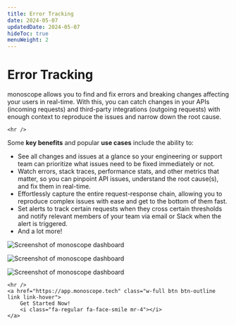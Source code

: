 ```yaml
---
title: Error Tracking
date: 2024-05-07
updatedDate: 2024-05-07
hideToc: true
menuWeight: 2
---
```


# Error Tracking

monoscope allows you to find and fix errors and breaking changes affecting your users in real-time. With this, you can catch changes in your APIs (incoming requests) and third-party integrations (outgoing requests) with enough context to reproduce the issues and narrow down the root cause.

```=html
<hr />
```

Some **key benefits** and popular **use cases** include the ability to:

- See all changes and issues at a glance so your engineering or support team can prioritize what issues need to be fixed immediately or not.
- Watch errors, stack traces, performance stats, and other metrics that matter, so you can pinpoint API issues, understand the root cause(s), and fix them in real-time.
- Effortlessly capture the entire request-response chain, allowing you to reproduce complex issues with ease and get to the bottom of them fast.
- Set alerts to track certain requests when they cross certain thresholds and notify relevant members of your team via email or Slack when the alert is triggered.
- And a lot more!

![Screenshot of monoscope dashboard](/docs/dashboard/dashboard-pages/changes-errors/changes-errors-new.png)

![Screenshot of monoscope dashboard](/docs/dashboard/dashboard-pages/api-log-explorer/screen-2.png)

![Screenshot of monoscope dashboard](/docs/dashboard/dashboard-pages/api-log-explorer/monitors-and-alerts.png)

```=html
<hr />
<a href="https://app.monoscope.tech" class="w-full btn btn-outline link link-hover">
    Get Started Now!
    <i class="fa-regular fa-face-smile mr-4"></i>
</a>
```
